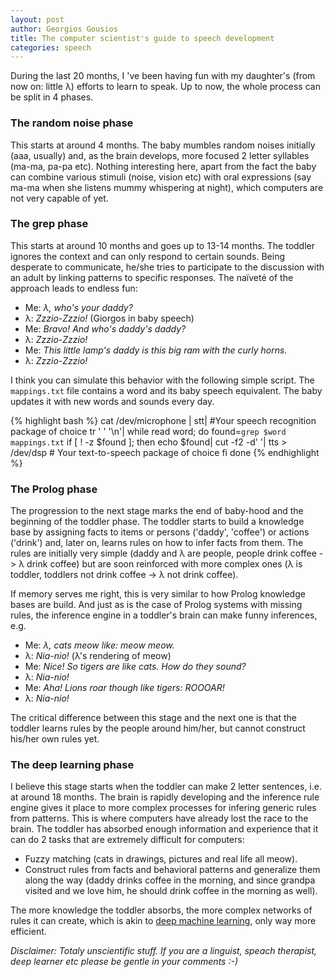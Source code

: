 ```yaml
---
layout: post
author: Georgios Gousios
title: The computer scientist's guide to speech development
categories: speech
---
```


During the last 20 months, I 've been having fun with my daughter's (from now on: little λ) efforts to learn to speak. Up to now, the whole process can be split in 4 phases.

### The random noise phase

This starts at around 4 months. The baby mumbles random noises initially (aaa, usually) and, as the brain develops, more focused 2 letter syllables (ma-ma, pa-pa etc). Nothing interesting here, apart from the fact the baby can combine various stimuli (noise, vision etc) with oral expressions (say ma-ma when she listens mummy whispering at night), which computers are not very capable of yet.

### The grep phase

This starts at around 10 months and goes up to 13-14 months. The toddler ignores the context and can only respond to certain
sounds. Being desperate to communicate, he/she tries to participate to the discussion with an adult by linking patterns to specific responses. The naïveté of the approach leads to endless fun:

* Me: *λ, who's your daddy?*
* λ: *Zzzio-Zzzio!* (Giorgos in baby speech)
* Me: *Bravo! And who's daddy's daddy?*
* λ: *Zzzio-Zzzio!*
* Me: *This little lamp's daddy is this big ram with the curly horns.*
* λ: *Zzzio-Zzzio!*

I think you can simulate this behavior with the following simple script. The `mappings.txt` file contains a word and its baby speech equivalent. The baby updates it with new words and sounds every day.

{% highlight bash %}
cat /dev/microphone |
stt| #Your speech recognition package of choice
tr ' ' '\n'|
while read word; do
    found=`grep $word mappings.txt`
    if [ ! -z $found ]; then
        echo $found|
        cut -f2 -d' '|
        tts > /dev/dsp # Your text-to-speech package of choice
    fi
done
{% endhighlight %}

### The Prolog phase

The progression to the next stage marks the end of baby-hood and the beginning of the toddler phase. The toddler starts to build a knowledge base by assigning facts to items or persons ('daddy', 'coffee') or actions ('drink') and, later on, learns rules on how to infer facts from them. The rules are initially very simple (daddy and λ are people, people drink coffee -> λ drink coffee) but are soon reinforced with more complex ones (λ is toddler, toddlers not drink coffee -> λ not drink coffee).

If memory serves me right, this is very similar to how Prolog knowledge bases are build. And just as is the case of Prolog systems with missing rules, the inference engine in a toddler's brain can make funny inferences, e.g.

* Me: *λ, cats meow like: meow meow.*
* λ: *Nia-nio!* (λ's rendering of meow)
* Me: *Nice! So tigers are like cats. How do they sound?*
* λ: *Nia-nio!*
* Me: *Aha! Lions roar though like tigers: ROOOAR!*
* λ: *Nia-nio!*

The critical difference between this stage and the next one is that the toddler learns rules by the people around him/her, but cannot construct his/her own rules yet.

### The deep learning phase
I believe this stage starts when the toddler can make 2 letter sentences, i.e. at around 18 months. The brain is rapidly developing and the inference rule engine gives it place to more complex processes for infering generic rules from patterns.
This is where computers have already lost the race to the brain. The toddler has absorbed enough information and experience that it can do 2 tasks that are extremely difficult for computers:

* Fuzzy matching (cats in drawings, pictures and real life all meow).
* Construct rules from facts and behavioral patterns and generalize them along the way (daddy drinks coffee in the morning, and since grandpa visited and we love him, he should drink coffee in the morning as well).

The more knowledge the toddler absorbs, the more complex networks of rules it can create, which is akin to [deep machine learning](http://en.wikipedia.org/wiki/Deep_learning), only way more efficient.

*Disclaimer: Totaly unscientific stuff. If you are a linguist, speach therapist, deep learner etc please be gentle in your comments :-)*


